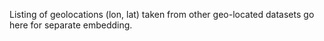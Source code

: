 Listing of geolocations (lon, lat) taken from other geo-located datasets go here for separate embedding.
